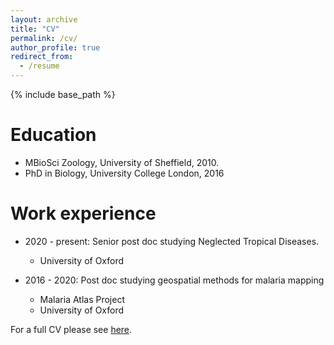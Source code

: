 ```yaml
---
layout: archive
title: "CV"
permalink: /cv/
author_profile: true
redirect_from:
  - /resume
---
```


{% include base_path %}

Education
======
* MBioSci Zoology, University of Sheffield, 2010.
* PhD in Biology, University College London, 2016

Work experience
======
* 2020 - present: Senior post doc studying Neglected Tropical Diseases.
  * University of Oxford

* 2016 - 2020: Post doc studying geospatial methods for malaria mapping
  * Malaria Atlas Project
  * University of Oxford


For a full CV please see [here](https://github.com/timcdlucas/CV/blob/master/tim-lucas-cv.pdf).
